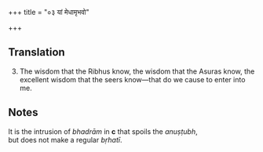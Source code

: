 +++
title = "०३ यां मेधामृभवो"

+++
## Translation
3. The wisdom that the Ribhus know, the wisdom that the Asuras know, the  
excellent wisdom that the seers know—that do we cause to enter into me.

## Notes
It is the intrusion of *bhadrām* in **c** that spoils the *anuṣṭubh*,  
but does not make a regular *bṛhatī*.
